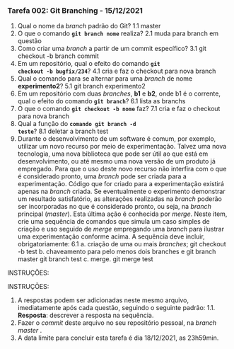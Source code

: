 ### Tarefa 002: Git Branching - 15/12/2021

1. Qual o nome da _branch_ padrão do Git?
1.1 master
2. O que o comando **<code>git branch nome</code>** realiza?
2.1 muda para branch em questão
3. Como criar uma _branch_ a partir de um commit específico?
3.1 git checkout -b branch commit
4. Em um repositório, qual o efeito do comando **<code>git checkout -b bugfix/234</code>**?
4.1 cria e faz o checkout para nova branch
5. Qual o comando para se alternar para uma _branch_ de nome **experimento2**?
5.1 git branch experimento2
6. Em um repositório com duas _branches_, **b1** e **b2**, onde b1 é o corrente, qual o efeito do comando **<code>git branch</code>**?
6.1 lista as branchs
7. O que o comando **<code>git checkout -b nome</code>** faz?
7.1 cria e faz o checkout para nova branch
8. Qual a função do <code>**comando git branch -d teste</code>**?
8.1 deletar a branch test
9. Durante o desenvolvimento de um software é comum, por exemplo, utilizar um novo recurso por meio de experimentação. Talvez uma nova tecnologia, uma nova biblioteca que pode ser útil ao que está em desenvolvimento, ou até mesmo uma nova versão de um produto já empregado. Para que o uso deste novo recurso não interfira com o que é considerado pronto, uma _branch_ pode ser criada para a experimentação. Código que for criado para a experimentação existirá apenas na _branch_ criada. Se eventualmente o experimento demonstrar um resultado satisfatório, as alterações realizadas na _branch_ poderão ser incorporadas no que é considerado pronto, ou seja, na _branch_ principal (_master_). Esta última ação é conhecida por _merge_. Neste item, crie uma sequência de comandos que simula um caso simples de criação e uso seguido de _merge_ empregando uma _branch_ para ilustrar uma experimentação conforme acima. A sequência deve incluir, obrigatoriamente:
6.1 
        a. criação de uma ou mais _branches_;
        git checkout -b test
        b. chaveamento para pelo menos dois branches e
        git branch master
        git branch test
        c. merge.
        git merge test

INSTRUÇÕES:

INSTRUÇÕES:
1. A respostas podem ser adicionadas neste mesmo arquivo, imediatamente após cada questão, seguindo o seguinte padrão:
  1.1. **Resposta**: descrever a resposta na sequência.
1. Fazer o _commit_ deste arquivo no seu repositório pessoal, na _branch master_ .
3. A data limite para concluir esta tarefa é dia 18/12/2021, as 23h59min.

</DIV/>
